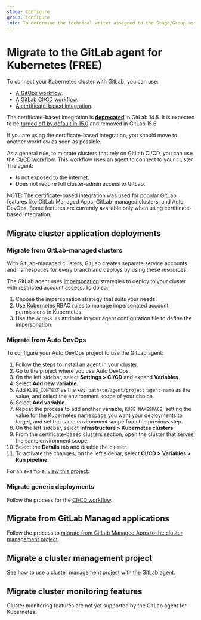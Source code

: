 ```yaml
---
stage: Configure
group: Configure
info: To determine the technical writer assigned to the Stage/Group associated with this page, see https://about.gitlab.com/handbook/engineering/ux/technical-writing/#assignments
---
```


# Migrate to the GitLab agent for Kubernetes **(FREE)**

To connect your Kubernetes cluster with GitLab, you can use:

- [A GitOps workflow](../../clusters/agent/gitops.md).
- [A GitLab CI/CD workflow](../../clusters/agent/ci_cd_tunnel.md).
- [A certificate-based integration](index.md).

The certificate-based integration is
[**deprecated**](https://about.gitlab.com/blog/2021/11/15/deprecating-the-cert-based-kubernetes-integration/)
in GitLab 14.5. It is expected to be
[turned off by default in 15.0](../../../update/deprecations.md#certificate-based-integration-with-kubernetes)
and removed in GitLab 15.6.

If you are using the certificate-based integration, you should move to another workflow as soon as possible.

As a general rule, to migrate clusters that rely on GitLab CI/CD,
you can use the [CI/CD workflow](../../clusters/agent/ci_cd_tunnel.md).
This workflow uses an agent to connect to your cluster. The agent:

- Is not exposed to the internet.
- Does not require full cluster-admin access to GitLab.

NOTE:
The certificate-based integration was used for popular GitLab features like
GitLab Managed Apps, GitLab-managed clusters, and Auto DevOps.
Some features are currently available only when using certificate-based integration.

## Migrate cluster application deployments

### Migrate from GitLab-managed clusters

With GitLab-managed clusters, GitLab creates separate service accounts and namespaces
for every branch and deploys by using these resources.

The GitLab agent uses [impersonation](../../clusters/agent/ci_cd_tunnel.md#use-impersonation-to-restrict-project-and-group-access)
strategies to deploy to your cluster with restricted account access. To do so:

1. Choose the impersonation strategy that suits your needs.
1. Use Kubernetes RBAC rules to manage impersonated account permissions in Kubernetes.
1. Use the `access_as` attribute in your agent configuration file to define the impersonation.

### Migrate from Auto DevOps

To configure your Auto DevOps project to use the GitLab agent:

1. Follow the steps to [install an agent](../../clusters/agent/install/index.md) in your cluster.
1. Go to the project where you use Auto DevOps.
1. On the left sidebar, select **Settings > CI/CD** and expand **Variables**.
1. Select **Add new variable**.
1. Add `KUBE_CONTEXT` as the key, `path/to/agent/project:agent-name` as the value, and select the environment scope of your choice.
1. Select **Add variable**.
1. Repeat the process to add another variable, `KUBE_NAMESPACE`, setting the value for the Kubernetes namespace you want your deployments to target, and set the same environment scope from the previous step.
1. On the left sidebar, select **Infrastructure > Kubernetes clusters**.
1. From the certificate-based clusters section, open the cluster that serves the same environment scope.
1. Select the **Details** tab and disable the cluster.
1. To activate the changes, on the left sidebar, select **CI/CD > Variables > Run pipeline**.

For an example, [view this project](https://gitlab.com/gitlab-examples/ops/gitops-demo/hello-world-service).

### Migrate generic deployments

Follow the process for the [CI/CD workflow](../../clusters/agent/ci_cd_tunnel.md).

## Migrate from GitLab Managed applications

Follow the process to [migrate from GitLab Managed Apps to the cluster management project](../../clusters/migrating_from_gma_to_project_template.md).

## Migrate a cluster management project

See [how to use a cluster management project with the GitLab agent](../../clusters/management_project_template.md).

## Migrate cluster monitoring features

Cluster monitoring features are not yet supported by the GitLab agent for Kubernetes.
